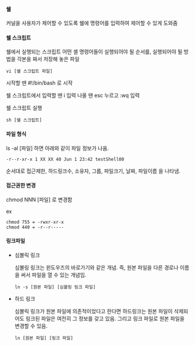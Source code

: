 #### 쉘

커널을 사용자가 제어할 수 있도록 쉘에 명령어를 입력하여 제어할 수 있게 도와줌

#### 쉘 스크립트

쉘에서 실행되는 스크립트 어떤 셸 명령어들이 실행되어야 될 순서를, 실행되어야 될 방법을 각본을 짜서 저장해 놓은 파일

```
vi [쉘 스크립트 파일]
```
시작할 땐 #!/bin/bash 로 시작

쉘 스크립트에서 입력할 땐 i 입력 나올 땐 esc 누르고 :wq 입력

쉘 스크립트 실행
```
sh [쉘 스크립트]
```


#### 파일 형식

ls -al [파일] 하면 아래와 같이 파일 정보가 나옴.
```
-r--r-xr-x 1 XX XX 40 Jun 1 23:42 testShell00
```
순서대로 접근제한, 하드링크수, 소유자, 그룹, 파일크기, 날짜, 파일이름 을 나타냄.

#### 접근권한 변경

chmod NNN [파일] 로 변경함

ex
```
chmod 755 = -rwxr-xr-x
chmod 440 = -r--r-----
```

#### 링크파일

* 심볼릭 링크
  
  심볼링 링크는 윈도우즈의 바로가기와 같은 개념.
  즉, 원본 파일을 다른 경로나 이름을 써서 파일을 열 수 있는 개념임.

  ```
  ln -s [원본 파일] [심볼링 링크 파일]
  ```
  
* 하드 링크

  심볼릭 링크가 원본 파일에 의존적이었다고 한다면 하드링크는 원본 파일이 삭제되어도 링크된 파일은 여전히 그 정보를 갖고 있음.
  그리고 링크 파일로 원본 파일을 변경할 수 있음.

  ```
  ln [원본 파일] [링크 파일]
  ```

